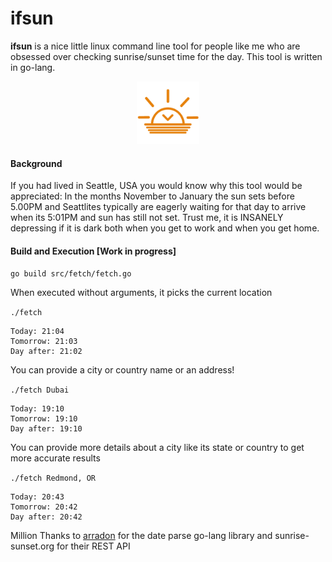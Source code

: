 # ifsun
**ifsun** is a nice little linux command line tool for people like me who are obsessed over checking sunrise/sunset time for the day. This tool is written in go-lang.

<p align="center">
  <img src="https://github.com/sudharssun/ifsun/blob/master/icons/sunset-2.jpg" width="100" height="100">
</p>

#### Background
If you had lived in Seattle, USA you would know why this tool would be appreciated: In the months November to January the sun sets before 5.00PM and Seattlites typically are eagerly waiting for that day to arrive when its 5:01PM and sun has still not set. Trust me, it is INSANELY depressing if it is dark both when you get to work and when you get home.

#### Build and Execution [Work in progress]
<code>go build src/fetch/fetch.go</code>

When executed without arguments, it picks the current location

<code>./fetch</code>

```
Today: 21:04
Tomorrow: 21:03
Day after: 21:02
```

You can provide a city or country name or an address!

<code>./fetch Dubai</code>

```
Today: 19:10
Tomorrow: 19:10
Day after: 19:10
```

You can provide more details about a city like its state or country to get more accurate results

<code>./fetch Redmond, OR</code>

```
Today: 20:43
Tomorrow: 20:42
Day after: 20:42
```

Million Thanks to [arradon](https://github.com/araddon/dateparse) for the date parse go-lang library and sunrise-sunset.org for their REST API

